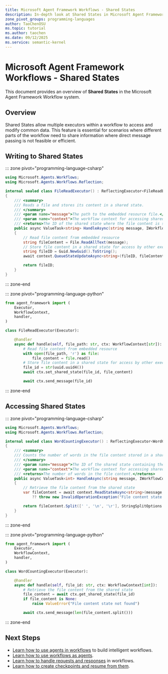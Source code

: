 ```yaml
---
title: Microsoft Agent Framework Workflows - Shared States
description: In-depth look at Shared States in Microsoft Agent Framework Workflows.
zone_pivot_groups: programming-languages
author: TaoChenOSU
ms.topic: tutorial
ms.author: taochen
ms.date: 09/12/2025
ms.service: semantic-kernel
---
```


# Microsoft Agent Framework Workflows - Shared States

This document provides an overview of **Shared States** in the Microsoft Agent Framework Workflow system.

## Overview

Shared States allow multiple executors within a workflow to access and modify common data. This feature is essential for scenarios where different parts of the workflow need to share information where direct message passing is not feasible or efficient.

## Writing to Shared States

::: zone pivot="programming-language-csharp"

```csharp
using Microsoft.Agents.Workflows;
using Microsoft.Agents.Workflows.Reflection;

internal sealed class FileReadExecutor() : ReflectingExecutor<FileReadExecutor>("FileReadExecutor"), IMessageHandler<string, string>
{
    /// <summary>
    /// Reads a file and stores its content in a shared state.
    /// </summary>
    /// <param name="message">The path to the embedded resource file.</param>
    /// <param name="context">The workflow context for accessing shared states.</param>
    /// <returns>The ID of the shared state where the file content is stored.</returns>
    public async ValueTask<string> HandleAsync(string message, IWorkflowContext context)
    {
        // Read file content from embedded resource
        string fileContent = File.ReadAllText(message);
        // Store file content in a shared state for access by other executors
        string fileID = Guid.NewGuid().ToString();
        await context.QueueStateUpdateAsync<string>(fileID, fileContent, scopeName: "FileContent");

        return fileID;
    }
}
```

::: zone-end

::: zone pivot="programming-language-python"

```python
from agent_framework import (
    Executor,
    WorkflowContext,
    handler,
)

class FileReadExecutor(Executor):

    @handler
    async def handle(self, file_path: str, ctx: WorkflowContext[str]):
        # Read file content from embedded resource
        with open(file_path, 'r') as file:
            file_content = file.read()
        # Store file content in a shared state for access by other executors
        file_id = str(uuid.uuid4())
        await ctx.set_shared_state(file_id, file_content)

        await ctx.send_message(file_id)
```

::: zone-end

## Accessing Shared States

::: zone pivot="programming-language-csharp"

```csharp
using Microsoft.Agents.Workflows;
using Microsoft.Agents.Workflows.Reflection;

internal sealed class WordCountingExecutor() : ReflectingExecutor<WordCountingExecutor>("WordCountingExecutor"), IMessageHandler<string, int>
{
    /// <summary>
    /// Counts the number of words in the file content stored in a shared state.
    /// </summary>
    /// <param name="message">The ID of the shared state containing the file content.</param>
    /// <param name="context">The workflow context for accessing shared states.</param>
    /// <returns>The number of words in the file content.</returns>
    public async ValueTask<int> HandleAsync(string message, IWorkflowContext context)
    {
        // Retrieve the file content from the shared state
        var fileContent = await context.ReadStateAsync<string>(message, scopeName: "FileContent")
            ?? throw new InvalidOperationException("File content state not found");

        return fileContent.Split([' ', '\n', '\r'], StringSplitOptions.RemoveEmptyEntries).Length;
    }
}
```

::: zone-end

::: zone pivot="programming-language-python"

```python
from agent_framework import (
    Executor,
    WorkflowContext,
    handler,
)

class WordCountingExecutor(Executor):

    @handler
    async def handle(self, file_id: str, ctx: WorkflowContext[int]):
        # Retrieve the file content from the shared state
        file_content = await ctx.get_shared_state(file_id)
        if file_content is None:
            raise ValueError("File content state not found")

        await ctx.send_message(len(file_content.split()))
```

::: zone-end

## Next Steps

- [Learn how to use agents in workflows](./using-agents.md) to build intelligent workflows.
- [Learn how to use workflows as agents](./as-agents.md).
- [Learn how to handle requests and responses](./request-and-response.md) in workflows.
- [Learn how to create checkpoints and resume from them](./checkpoints.md).
